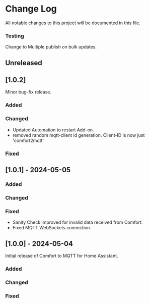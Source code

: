 # Change Log
All notable changes to this project will be documented in this file.
 
### Testing ###
Change to Multiple publish on bulk updates.

## Unreleased ##
## [1.0.2] ## 
Minor bug-fix release.

### Added

### Changed
 - Updated Automation to restart Add-on.
 - removed random mqtt-client id generation. Client-ID is now just 'comfort2mqtt'

### Fixed


## [1.0.1] - 2024-05-05
  
### Added
 
### Changed
  
### Fixed
 - Sanity Check improved for invalid data received from Comfort.
 - Fixed MQTT WebSockets connection.


## [1.0.0] - 2024-05-04
Initial release of Comfort to MQTT for Home Assistant.
 
### Added
 
### Changed
  
### Fixed
 
